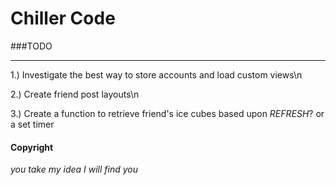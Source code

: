 # Chiller Code

###TODO
***
1.) Investigate the best way to store accounts and load custom views\n

2.) Create friend post layouts\n

3.) Create a function to retrieve friend's ice cubes based upon _REFRESH_? or a set timer


#### Copyright
_you take my idea I will find you_
